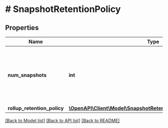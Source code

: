 # # SnapshotRetentionPolicy

## Properties

Name | Type | Description | Notes
------------ | ------------- | ------------- | -------------
**num_snapshots** | **int** | Number of snapshots need to be retained. This will be set in case of linear snapshot retention. | [optional]
**rollup_retention_policy** | [**\OpenAPI\Client\Model\SnapshotRetentionPolicyForRollupSchedules**](SnapshotRetentionPolicyForRollupSchedules.md) |  | [optional]

[[Back to Model list]](../../README.md#models) [[Back to API list]](../../README.md#endpoints) [[Back to README]](../../README.md)
